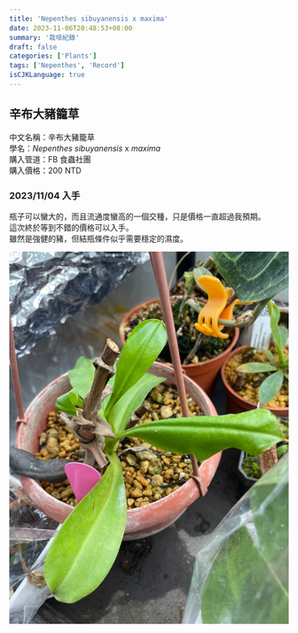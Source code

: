```yaml
---
title: 'Nepenthes sibuyanensis x maxima'
date: 2023-11-06T20:48:53+08:00
summary: '栽培紀錄'
draft: false
categories: ['Plants']
tags: ['Nepenthes', 'Record']
isCJKLanguage: true
---
```


## 辛布大豬籠草

中文名稱：辛布大豬籠草  
學名：*Nepenthes sibuyanensis* x *maxima*  
購入管道：FB 食蟲社團  
購入價格：200 NTD  

### 2023/11/04 入手

瓶子可以蠻大的，而且流通度蠻高的一個交種，只是價格一直超過我預期。  
這次終於等到不錯的價格可以入手。  
雖然是強健的豬，但結瓶條件似乎需要穩定的濕度。  

![2023-11-04](./images/2023-11-04.jpg)
